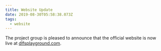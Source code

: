 ```yaml
---
title: Website Update
date: 2019-08-30T05:58:38.073Z
tags:
  - website
---
```

The project group is pleased to announce that the official website is now live at [dlfsplayground.com](https://dlfsplayground.com).
